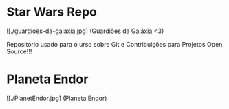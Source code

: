 # Star Wars Repo

![./guardioes-da-galaxia.jpg] (Guardiões da Galáxia <3)


Repositório usado para o urso sobre Git e Contribuições para Projetos Open Source!!!

# Planeta Endor

![./PlanetEndor.jpg] (Planeta Endor)

